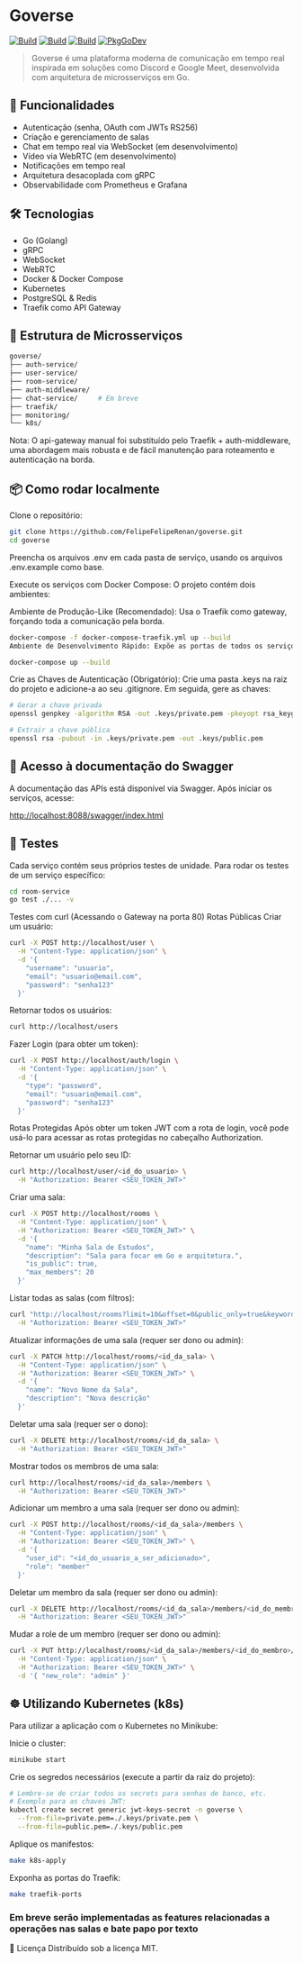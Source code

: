# Goverse

[![Build](https://github.com/FelipeFelipeRenan/goverse/actions/workflows/auth-service-ci.yml/badge.svg)](https://github.com/FelipeFelipeRenan/goverse/actions/workflows/auth-service-ci.yml)
[![Build](https://github.com/FelipeFelipeRenan/goverse/actions/workflows/user-service-ci.yml/badge.svg)](https://github.com/FelipeFelipeRenan/goverse/actions/workflows/user-service-service-ci.yml)
[![Build](https://github.com/FelipeFelipeRenan/goverse/actions/workflows/room-service-ci.yml/badge.svg)](https://github.com/FelipeFelipeRenan/goverse/actions/workflows/room-service-service-ci.yml)
[![PkgGoDev](https://pkg.go.dev/badge/github.com/FelipeFelipeRenan/goverse)](https://pkg.go.dev/github.com/FelipeFelipeRenan/goverse)

> Goverse é uma plataforma moderna de comunicação em tempo real inspirada em soluções como Discord e Google Meet, desenvolvida com arquitetura de microsserviços em Go.

## 🧩 Funcionalidades

- Autenticação (senha, OAuth com JWTs RS256)
- Criação e gerenciamento de salas
- Chat em tempo real via WebSocket (em desenvolvimento)
- Vídeo via WebRTC (em desenvolvimento)
- Notificações em tempo real
- Arquitetura desacoplada com gRPC
- Observabilidade com Prometheus e Grafana

## 🛠️ Tecnologias

- Go (Golang)
- gRPC
- WebSocket
- WebRTC
- Docker & Docker Compose
- Kubernetes
- PostgreSQL & Redis
- Traefik como API Gateway

## 🚀 Estrutura de Microsserviços

```bash
goverse/
├── auth-service/
├── user-service/
├── room-service/
├── auth-middleware/
├── chat-service/     # Em breve
├── traefik/
├── monitoring/
└── k8s/
```

Nota: O api-gateway manual foi substituído pelo Traefik + auth-middleware, uma abordagem mais robusta e de fácil manutenção para roteamento e autenticação na borda.

## 📦 Como rodar localmente

Clone o repositório:

```bash
git clone https://github.com/FelipeFelipeRenan/goverse.git
cd goverse
```

Preencha os arquivos .env em cada pasta de serviço, usando os arquivos .env.example como base.

Execute os serviços com Docker Compose:
O projeto contém dois ambientes:

Ambiente de Produção-Like (Recomendado): Usa o Traefik como gateway, forçando toda a comunicação pela borda.

```bash
docker-compose -f docker-compose-traefik.yml up --build
Ambiente de Desenvolvimento Rápido: Expõe as portas de todos os serviços diretamente, útil para debug.
```

```bash
docker-compose up --build
```

Crie as Chaves de Autenticação (Obrigatório):
Crie uma pasta .keys na raiz do projeto e adicione-a ao seu .gitignore. Em seguida, gere as chaves:

```bash
# Gerar a chave privada
openssl genpkey -algorithm RSA -out .keys/private.pem -pkeyopt rsa_keygen_bits:2048
```

```bash
# Extrair a chave pública
openssl rsa -pubout -in .keys/private.pem -out .keys/public.pem
```

## 🧪 Acesso à documentação do Swagger

A documentação das APIs está disponível via Swagger. Após iniciar os serviços, acesse:

<http://localhost:8088/swagger/index.html>

## 🧪 Testes

Cada serviço contém seus próprios testes de unidade. Para rodar os testes de um serviço específico:

```bash
cd room-service
go test ./... -v
```

Testes com curl (Acessando o Gateway na porta 80)
Rotas Públicas
Criar um usuário:

```bash
curl -X POST http://localhost/user \
  -H "Content-Type: application/json" \
  -d '{
    "username": "usuario",
    "email": "usuario@email.com",
    "password": "senha123"
  }'
```

Retornar todos os usuários:

```bash
curl http://localhost/users
```

Fazer Login (para obter um token):

```bash
curl -X POST http://localhost/auth/login \
  -H "Content-Type: application/json" \
  -d '{
    "type": "password",
    "email": "usuario@email.com",
    "password": "senha123"
  }'
```

Rotas Protegidas
Após obter um token JWT com a rota de login, você pode usá-lo para acessar as rotas protegidas no cabeçalho Authorization.

Retornar um usuário pelo seu ID:

```bash
curl http://localhost/user/<id_do_usuario> \
  -H "Authorization: Bearer <SEU_TOKEN_JWT>"
```

Criar uma sala:

```bash
curl -X POST http://localhost/rooms \
  -H "Content-Type: application/json" \
  -H "Authorization: Bearer <SEU_TOKEN_JWT>" \
  -d '{
    "name": "Minha Sala de Estudos",
    "description": "Sala para focar em Go e arquitetura.",
    "is_public": true,
    "max_members": 20
  }'
```

Listar todas as salas (com filtros):

```bash
curl "http://localhost/rooms?limit=10&offset=0&public_only=true&keyword=Estudos" \
  -H "Authorization: Bearer <SEU_TOKEN_JWT>"
```

Atualizar informações de uma sala (requer ser dono ou admin):

```bash
curl -X PATCH http://localhost/rooms/<id_da_sala> \
  -H "Content-Type: application/json" \
  -H "Authorization: Bearer <SEU_TOKEN_JWT>" \
  -d '{
    "name": "Novo Nome da Sala",
    "description": "Nova descrição"
  }'
```

Deletar uma sala (requer ser o dono):

```bash
curl -X DELETE http://localhost/rooms/<id_da_sala> \
  -H "Authorization: Bearer <SEU_TOKEN_JWT>"
```

Mostrar todos os membros de uma sala:

```bash
curl http://localhost/rooms/<id_da_sala>/members \
  -H "Authorization: Bearer <SEU_TOKEN_JWT>"
```

Adicionar um membro a uma sala (requer ser dono ou admin):

```bash
curl -X POST http://localhost/rooms/<id_da_sala>/members \
  -H "Content-Type: application/json" \
  -H "Authorization: Bearer <SEU_TOKEN_JWT>" \
  -d '{
    "user_id": "<id_do_usuario_a_ser_adicionado>",
    "role": "member"
  }'
```

Deletar um membro da sala (requer ser dono ou admin):

```bash
curl -X DELETE http://localhost/rooms/<id_da_sala>/members/<id_do_membro> \
  -H "Authorization: Bearer <SEU_TOKEN_JWT>"
```

Mudar a role de um membro (requer ser dono ou admin):

```bash
curl -X PUT http://localhost/rooms/<id_da_sala>/members/<id_do_membro>/role \
  -H "Content-Type: application/json" \
  -H "Authorization: Bearer <SEU_TOKEN_JWT>" \
  -d '{ "new_role": "admin" }'
```

## ☸️ Utilizando Kubernetes (k8s)

Para utilizar a aplicação com o Kubernetes no Minikube:

Inicie o cluster:

```bash
minikube start
```

Crie os segredos necessários (execute a partir da raiz do projeto):

```bash
# Lembre-se de criar todos os secrets para senhas de banco, etc.
# Exemplo para as chaves JWT:
kubectl create secret generic jwt-keys-secret -n goverse \
  --from-file=private.pem=./.keys/private.pem \
  --from-file=public.pem=./.keys/public.pem
```

Aplique os manifestos:

```bash
make k8s-apply
```

Exponha as portas do Traefik:

```bash
make traefik-ports
```

### Em breve serão implementadas as features relacionadas a operações nas salas e bate papo por texto

📄 Licença
Distribuído sob a licença MIT.
